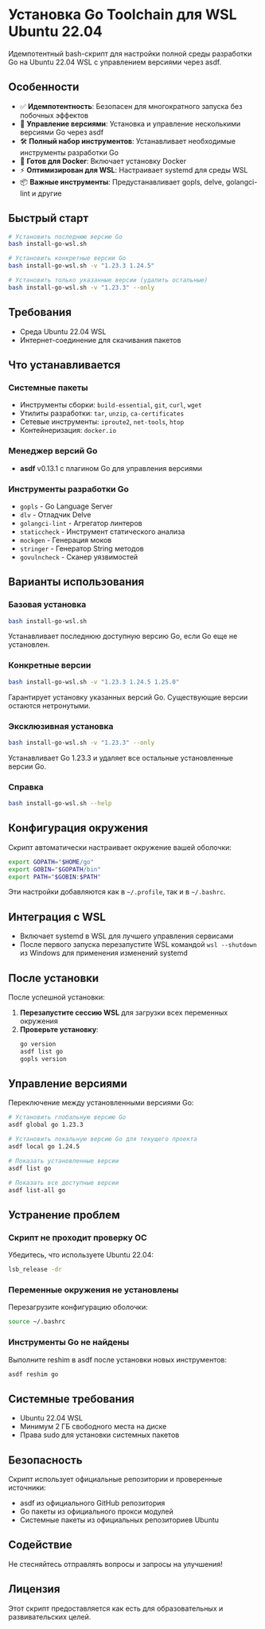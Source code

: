 # Установка Go Toolchain для WSL Ubuntu 22.04

Идемпотентный bash-скрипт для настройки полной среды разработки Go на Ubuntu 22.04 WSL с управлением версиями через asdf.

## Особенности

- ✅ **Идемпотентность**: Безопасен для многократного запуска без побочных эффектов
- 🔄 **Управление версиями**: Установка и управление несколькими версиями Go через asdf
- 🛠️ **Полный набор инструментов**: Устанавливает необходимые инструменты разработки Go
- 🐳 **Готов для Docker**: Включает установку Docker
- ⚡ **Оптимизирован для WSL**: Настраивает systemd для среды WSL
- 📦 **Важные инструменты**: Предустанавливает gopls, delve, golangci-lint и другие

## Быстрый старт

```bash
# Установить последнюю версию Go
bash install-go-wsl.sh

# Установить конкретные версии Go
bash install-go-wsl.sh -v "1.23.3 1.24.5"

# Установить только указанные версии (удалить остальные)
bash install-go-wsl.sh -v "1.23.3" --only
```

## Требования

- Среда Ubuntu 22.04 WSL
- Интернет-соединение для скачивания пакетов

## Что устанавливается

### Системные пакеты
- Инструменты сборки: `build-essential`, `git`, `curl`, `wget`
- Утилиты разработки: `tar`, `unzip`, `ca-certificates`
- Сетевые инструменты: `iproute2`, `net-tools`, `htop`
- Контейнеризация: `docker.io`

### Менеджер версий Go
- **asdf** v0.13.1 с плагином Go для управления версиями

### Инструменты разработки Go
- `gopls` - Go Language Server
- `dlv` - Отладчик Delve
- `golangci-lint` - Агрегатор линтеров
- `staticcheck` - Инструмент статического анализа
- `mockgen` - Генерация моков
- `stringer` - Генератор String методов
- `govulncheck` - Сканер уязвимостей

## Варианты использования

### Базовая установка
```bash
bash install-go-wsl.sh
```
Устанавливает последнюю доступную версию Go, если Go еще не установлен.

### Конкретные версии
```bash
bash install-go-wsl.sh -v "1.23.3 1.24.5 1.25.0"
```
Гарантирует установку указанных версий Go. Существующие версии остаются нетронутыми.

### Эксклюзивная установка
```bash
bash install-go-wsl.sh -v "1.23.3" --only
```
Устанавливает Go 1.23.3 и удаляет все остальные установленные версии Go.

### Справка
```bash
bash install-go-wsl.sh --help
```

## Конфигурация окружения

Скрипт автоматически настраивает окружение вашей оболочки:

```bash
export GOPATH="$HOME/go"
export GOBIN="$GOPATH/bin"
export PATH="$GOBIN:$PATH"
```

Эти настройки добавляются как в `~/.profile`, так и в `~/.bashrc`.

## Интеграция с WSL

- Включает systemd в WSL для лучшего управления сервисами
- После первого запуска перезапустите WSL командой `wsl --shutdown` из Windows для применения изменений systemd

## После установки

После успешной установки:

1. **Перезапустите сессию WSL** для загрузки всех переменных окружения
2. **Проверьте установку**:
   ```bash
   go version
   asdf list go
   gopls version
   ```

## Управление версиями

Переключение между установленными версиями Go:
```bash
# Установить глобальную версию Go
asdf global go 1.23.3

# Установить локальную версию Go для текущего проекта
asdf local go 1.24.5

# Показать установленные версии
asdf list go

# Показать все доступные версии
asdf list-all go
```

## Устранение проблем

### Скрипт не проходит проверку ОС
Убедитесь, что используете Ubuntu 22.04:
```bash
lsb_release -dr
```

### Переменные окружения не установлены
Перезагрузите конфигурацию оболочки:
```bash
source ~/.bashrc
```

### Инструменты Go не найдены
Выполните reshim в asdf после установки новых инструментов:
```bash
asdf reshim go
```

## Системные требования

- Ubuntu 22.04 WSL
- Минимум 2 ГБ свободного места на диске
- Права sudo для установки системных пакетов

## Безопасность

Скрипт использует официальные репозитории и проверенные источники:
- asdf из официального GitHub репозитория
- Go пакеты из официального прокси модулей
- Системные пакеты из официальных репозиториев Ubuntu

## Содействие

Не стесняйтесь отправлять вопросы и запросы на улучшения!

## Лицензия

Этот скрипт предоставляется как есть для образовательных и развивательских целей.